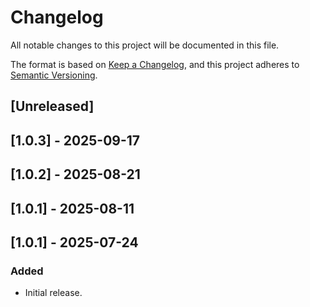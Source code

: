 # Changelog

All notable changes to this project will be documented in this file.

The format is based on [Keep a Changelog](https://keepachangelog.com/en/1.0.0/),
and this project adheres to [Semantic Versioning](https://semver.org/spec/v2.0.0.html).

## [Unreleased]

## [1.0.3] - 2025-09-17

## [1.0.2] - 2025-08-21

## [1.0.1] - 2025-08-11

## [1.0.1] - 2025-07-24

### Added
- Initial release.
